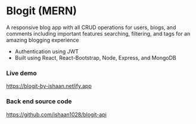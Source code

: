 # Blogit (MERN)

<p>A responsive blog app with all CRUD operations for users, blogs, and comments including important features searching, filtering, and tags for an amazing blogging experience</p>

- Authentication using JWT
- Built using React, React-Bootstrap, Node, Express, and MongoDB

<h3>Live demo</h3>

https://blogit-by-ishaan.netlify.app

<h3>Back end source code</h3>

https://github.com/ishaan1028/blogit-api
